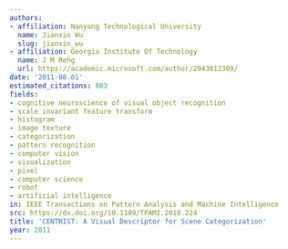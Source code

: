 ```yaml
---
authors:
- affiliation: Nanyang Technological University
  name: Jianxin Wu
  slug: jianxin_wu
- affiliation: Georgia Institute Of Technology
  name: J M Rehg
  url: https://academic.microsoft.com/author/2943012309/
date: '2011-08-01'
estimated_citations: 803
fields:
- cognitive neuroscience of visual object recognition
- scale invariant feature transform
- histogram
- image texture
- categorization
- pattern recognition
- computer vision
- visualization
- pixel
- computer science
- robot
- artificial intelligence
in: IEEE Transactions on Pattern Analysis and Machine Intelligence
src: https://dx.doi.org/10.1109/TPAMI.2010.224
title: 'CENTRIST: A Visual Descriptor for Scene Categorization'
year: 2011
---
```


